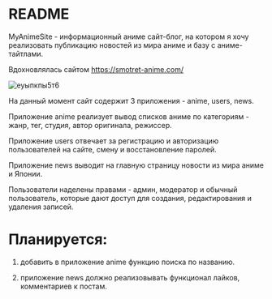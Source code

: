 # README

MyAnimeSite - информационный аниме сайт-блог, на котором я хочу реализовать публикацию новостей из мира аниме и базу с аниме-тайтлами.

Вдохновлялась сайтом https://smotret-anime.com/

![еуыпкпы5т6](https://github.com/GalinaPimkina/MyAnimeSite/assets/133103137/4010c06f-a3ba-4722-8f31-13d6dbc9fa15)

На данный момент сайт содержит 3 приложения - anime, users, news. 

Приложение anime реализует вывод списков аниме по категориям - жанр, тег, студия, автор оригинала, режиссер.

Приложение users отвечает за регистрацию и авторизацию пользователей на сайте, смену и восстановление паролей.

Приложение news выводит на главную страницу новости из мира аниме и Японии.

Пользователи наделены правами - админ, модератор и обычный пользователь, которые дают доступ для создания, редактирования и удаления записей.

# Планируется:
1) добавить в приложение anime функцию поиска по названию.

2) приложение news должно реализовывать функционал лайков, комментариев к постам.
